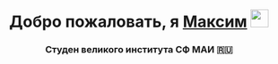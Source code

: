 <h1 align="center">Добро пожаловать, я <a href="https://youtu.be/dQw4w9WgXcQ?si=iKFSpBaaCWVzYh2A/" target="_blank">Максим</a> 
<img src="https://github.com/blackcater/blackcater/raw/main/images/Hi.gif" height="32"/></h1>
<h3 align="center">Студен великого института СФ МАИ 🇷🇺</h3>
